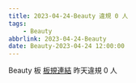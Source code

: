 ```yaml
---
title: 2023-04-24-Beauty 違規 0 人
tags:
    - Beauty
abbrlink: 2023-04-24-Beauty
date: Beauty-2023-04-24 12:00:00
---
```

Beauty 板 [板規連結](https://www.ptt.cc/bbs/Beauty/M.1630069980.A.84B.html)
昨天違規 0 人
